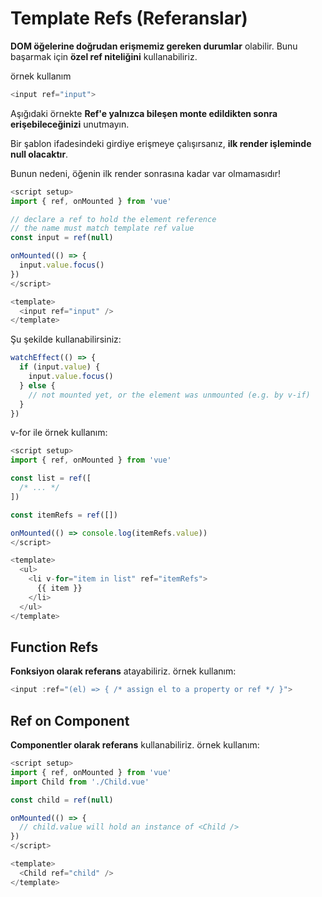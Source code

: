 # Template Refs (Referanslar)
**DOM öğelerine doğrudan erişmemiz gereken durumlar** olabilir. Bunu başarmak için **özel ref niteliğini** kullanabiliriz.

örnek kullanım
```js
<input ref="input">
```
Aşığıdaki örnekte **Ref'e yalnızca bileşen monte edildikten sonra erişebileceğinizi** unutmayın. 

Bir şablon ifadesindeki girdiye erişmeye çalışırsanız, **ilk render işleminde null olacaktır**. 

Bunun nedeni, öğenin ilk render sonrasına kadar var olmamasıdır!
```js 
<script setup>
import { ref, onMounted } from 'vue'

// declare a ref to hold the element reference
// the name must match template ref value
const input = ref(null)

onMounted(() => {
  input.value.focus()
})
</script>

<template>
  <input ref="input" />
</template>
```
Şu şekilde kullanabilirsiniz:
```js 
watchEffect(() => {
  if (input.value) {
    input.value.focus()
  } else {
    // not mounted yet, or the element was unmounted (e.g. by v-if)
  }
})
```
v-for ile örnek kullanım:
```js 
<script setup>
import { ref, onMounted } from 'vue'

const list = ref([
  /* ... */
])

const itemRefs = ref([])

onMounted(() => console.log(itemRefs.value))
</script>

<template>
  <ul>
    <li v-for="item in list" ref="itemRefs">
      {{ item }}
    </li>
  </ul>
</template>
```
## Function Refs 
**Fonksiyon olarak referans** atayabiliriz.
örnek kullanım:
```js 
<input :ref="(el) => { /* assign el to a property or ref */ }">
```

## Ref on Component
**Componentler olarak referans** kullanabiliriz.
örnek kullanım:
```js 
<script setup>
import { ref, onMounted } from 'vue'
import Child from './Child.vue'

const child = ref(null)

onMounted(() => {
  // child.value will hold an instance of <Child />
})
</script>

<template>
  <Child ref="child" />
</template>
```
